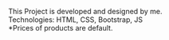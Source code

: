 This Project is developed and designed by me.  
Technologies: HTML, CSS, Bootstrap, JS  
\*Prices of products are default. 
